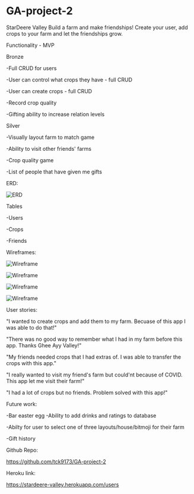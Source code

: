 # GA-project-2
StarDeere Valley
Build a farm and make friendships! Create your user, add crops to your farm and let the friendships grow.
	
Functionality - MVP

Bronze

-Full CRUD for users
	
-User can control what crops they have - full CRUD 

-User can create crops - full CRUD

-Record crop quality

-Gifting ability to increase relation levels

Silver

-Visually layout farm to match game 

-Ability to visit other friends' farms

-Crop quality game

-List of people that have given me gifts


ERD:

![ERD](https://i.imgur.com/c6XJYow.png)

Tables 
	
-Users
	
-Crops

-Friends

Wireframes:

![Wireframe](https://i.imgur.com/FbicITX.png)

![Wireframe](https://i.imgur.com/vqVywki.png)

![Wireframe](https://i.imgur.com/a9C4VIw.png)

![Wireframe](https://i.imgur.com/5UuMnL4.png)

User stories:

"I wanted to create crops and add them to my farm. Becuase of this app I was able to do that!"

"There was no good way to remember what I had in my farm before this app. Thanks Ghee Ayy Valley!"

"My friends needed crops that I had extras of. I was able to transfer the crops with this app."

"I really wanted to visit my friend's farm but could'nt because of COVID. This app let me visit their farm!"

"I had a lot of crops but no friends. Problem solved with this app!"


Future work:

-Bar easter egg  -Ability to add drinks and ratings to database

-Abilty for user to select one of three layouts/house/bitmoji for their farm

-Gift history

Github Repo: 

https://github.com/tck9173/GA-project-2

Heroku link:

https://stardeere-valley.herokuapp.com/users